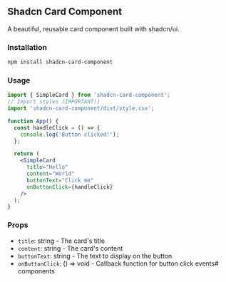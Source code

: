 ## Shadcn Card Component

A beautiful, reusable card component built with shadcn/ui.

### Installation

```bash
npm install shadcn-card-component
```

### Usage

```jsx
import { SimpleCard } from 'shadcn-card-component';
// Import styles (IMPORTANT!)
import 'shadcn-card-component/dist/style.css';

function App() {
  const handleClick = () => {
    console.log('Button clicked!');
  };

  return (
    <SimpleCard
      title="Hello"
      content="World"
      buttonText="Click me"
      onButtonClick={handleClick}
    />
  );
}
```

### Props

- `title`: string - The card's title
- `content`: string - The card's content
- `buttonText`: string - The text to display on the button
- `onButtonClick`: () => void - Callback function for button click events# components
